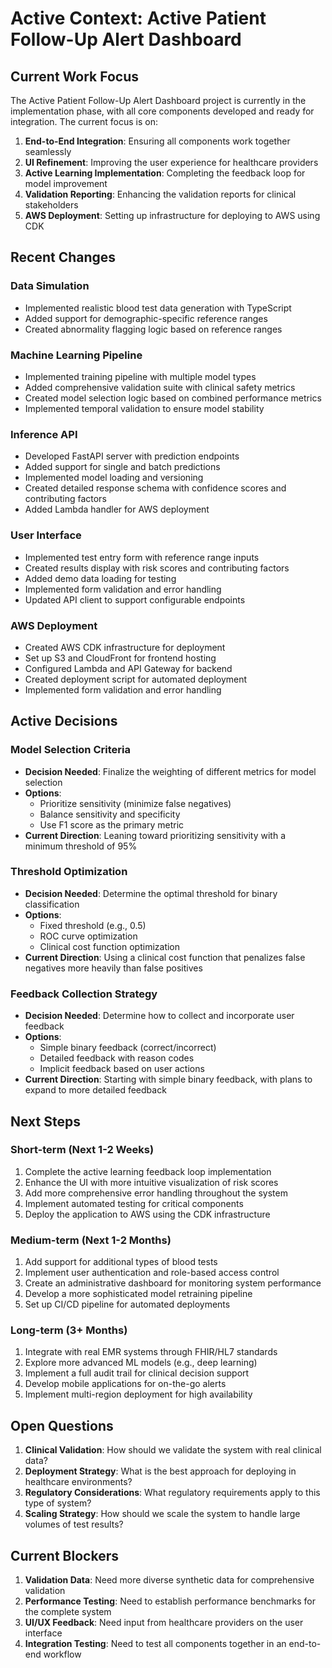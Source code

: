 # Active Context: Active Patient Follow-Up Alert Dashboard

## Current Work Focus

The Active Patient Follow-Up Alert Dashboard project is currently in the implementation phase, with all core components developed and ready for integration. The current focus is on:

1. **End-to-End Integration**: Ensuring all components work together seamlessly
2. **UI Refinement**: Improving the user experience for healthcare providers
3. **Active Learning Implementation**: Completing the feedback loop for model improvement
4. **Validation Reporting**: Enhancing the validation reports for clinical stakeholders
5. **AWS Deployment**: Setting up infrastructure for deploying to AWS using CDK
## Recent Changes

### Data Simulation
- Implemented realistic blood test data generation with TypeScript
- Added support for demographic-specific reference ranges
- Created abnormality flagging logic based on reference ranges

### Machine Learning Pipeline
- Implemented training pipeline with multiple model types
- Added comprehensive validation suite with clinical safety metrics
- Created model selection logic based on combined performance metrics
- Implemented temporal validation to ensure model stability

### Inference API
- Developed FastAPI server with prediction endpoints
- Added support for single and batch predictions
- Implemented model loading and versioning
- Created detailed response schema with confidence scores and contributing factors
- Added Lambda handler for AWS deployment

### User Interface
- Implemented test entry form with reference range inputs
- Created results display with risk scores and contributing factors
- Added demo data loading for testing
- Implemented form validation and error handling
- Updated API client to support configurable endpoints

### AWS Deployment
- Created AWS CDK infrastructure for deployment
- Set up S3 and CloudFront for frontend hosting
- Configured Lambda and API Gateway for backend
- Created deployment script for automated deployment
- Implemented form validation and error handling

## Active Decisions

### Model Selection Criteria
- **Decision Needed**: Finalize the weighting of different metrics for model selection
- **Options**:
  - Prioritize sensitivity (minimize false negatives)
  - Balance sensitivity and specificity
  - Use F1 score as the primary metric
- **Current Direction**: Leaning toward prioritizing sensitivity with a minimum threshold of 95%

### Threshold Optimization
- **Decision Needed**: Determine the optimal threshold for binary classification
- **Options**:
  - Fixed threshold (e.g., 0.5)
  - ROC curve optimization
  - Clinical cost function optimization
- **Current Direction**: Using a clinical cost function that penalizes false negatives more heavily than false positives

### Feedback Collection Strategy
- **Decision Needed**: Determine how to collect and incorporate user feedback
- **Options**:
  - Simple binary feedback (correct/incorrect)
  - Detailed feedback with reason codes
  - Implicit feedback based on user actions
- **Current Direction**: Starting with simple binary feedback, with plans to expand to more detailed feedback

## Next Steps

### Short-term (Next 1-2 Weeks)
1. Complete the active learning feedback loop implementation
2. Enhance the UI with more intuitive visualization of risk scores
3. Add more comprehensive error handling throughout the system
4. Implement automated testing for critical components
5. Deploy the application to AWS using the CDK infrastructure

### Medium-term (Next 1-2 Months)
1. Add support for additional types of blood tests
2. Implement user authentication and role-based access control
3. Create an administrative dashboard for monitoring system performance
4. Develop a more sophisticated model retraining pipeline
5. Set up CI/CD pipeline for automated deployments

### Long-term (3+ Months)
1. Integrate with real EMR systems through FHIR/HL7 standards
2. Explore more advanced ML models (e.g., deep learning)
3. Implement a full audit trail for clinical decision support
4. Develop mobile applications for on-the-go alerts
5. Implement multi-region deployment for high availability

## Open Questions

1. **Clinical Validation**: How should we validate the system with real clinical data?
2. **Deployment Strategy**: What is the best approach for deploying in healthcare environments?
3. **Regulatory Considerations**: What regulatory requirements apply to this type of system?
4. **Scaling Strategy**: How should we scale the system to handle large volumes of test results?

## Current Blockers

1. **Validation Data**: Need more diverse synthetic data for comprehensive validation
2. **Performance Testing**: Need to establish performance benchmarks for the complete system
3. **UI/UX Feedback**: Need input from healthcare providers on the user interface
4. **Integration Testing**: Need to test all components together in an end-to-end workflow